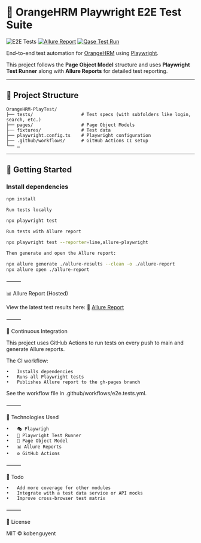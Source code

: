 
# 🧪 OrangeHRM Playwright E2E Test Suite

![E2E Tests](https://github.com/kobenguyent/OrangeHRM-PlayTest/actions/workflows/e2e.tests.yml/badge.svg)
[![Allure Report](https://img.shields.io/badge/Allure--Report-View-blue?logo=allure)](https://kobenguyent.github.io/OrangeHRM-PlayTest)
[![Qase Test Run](https://img.shields.io/badge/Qase-Test%20Run-blue?logo=data:image/png;base64,iVBORw0KGgo)](https://app.qase.io/public/report/f3caf99c7ea76a3dd26ea5ed74b744e10b001026)

End-to-end test automation for [OrangeHRM](https://opensource-demo.orangehrmlive.com/) using [Playwright](https://playwright.dev/).

This project follows the **Page Object Model** structure and uses **Playwright Test Runner** along with **Allure Reports** for detailed test reporting.

---

## 📁 Project Structure
```
OrangeHRM-PlayTest/
├── tests/                  # Test specs (with subfolders like login, search, etc.)
├── pages/                  # Page Object Models
├── fixtures/               # Test data
├── playwright.config.ts    # Playwright configuration
├── .github/workflows/      # GitHub Actions CI setup
└── …
```
---

## 🚀 Getting Started

### Install dependencies

```bash
npm install

Run tests locally

npx playwright test

Run tests with Allure report

npx playwright test --reporter=line,allure-playwright

Then generate and open the Allure report:

npx allure generate ./allure-results --clean -o ./allure-report
npx allure open ./allure-report
```

⸻

📊 Allure Report (Hosted)

View the latest test results here:
🔗 [Allure Report](https://kobenguyent.github.io/OrangeHRM-PlayTest)

⸻

🔄 Continuous Integration

This project uses GitHub Actions to run tests on every push to main and generate Allure reports.

The CI workflow:

	•	Installs dependencies
	•	Runs all Playwright tests
	•	Publishes Allure report to the gh-pages branch

See the workflow file in 
.github/workflows/e2e.tests.yml.

⸻

🧩 Technologies Used

	•	🎭 Playwrigh
	•	🧪 Playwright Test Runner
	•	🧱 Page Object Model
	•	📊 Allure Reports
	•	⚙️ GitHub Actions

⸻

📌 Todo

	•	Add more coverage for other modules
	•	Integrate with a test data service or API mocks
	•	Improve cross-browser test matrix

⸻

📄 License

MIT © kobenguyent